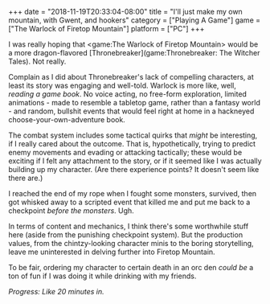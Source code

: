 +++
date = "2018-11-19T20:33:04-08:00"
title = "I'll just make my own mountain, with Gwent, and hookers"
category = ["Playing A Game"]
game = ["The Warlock of Firetop Mountain"]
platform = ["PC"]
+++

I was really hoping that <game:The Warlock of Firetop Mountain> would be a more dragon-flavored [Thronebreaker](game:Thronebreaker: The Witcher Tales).  Not really.

Complain as I did about Thronebreaker's lack of compelling characters, at least its story was engaging and well-told.  Warlock is more like, well, <i>reading a game book</i>.  No voice acting, no free-form exploration, limited animations - made to resemble a tabletop game, rather than a fantasy world - and random, bullshit events that would feel right at home in a hackneyed choose-your-own-adventure book.

The combat system includes some tactical quirks that <i>might</i> be interesting, if I really cared about the outcome.  That is, hypothetically, trying to predict enemy movements and evading or attacking tactically; these would be exciting if I felt any attachment to the story, or if it seemed like I was actually building up my character.  (Are there experience points?  It doesn't seem like there are.)

I reached the end of my rope when I fought some monsters, survived, then got whisked away to a scripted event that killed me and put me back to a checkpoint <i>before the monsters</i>.  Ugh.

In terms of content and mechanics, I think there's some worthwhile stuff here (aside from the punishing checkpoint system).  But the production values, from the chintzy-looking character minis to the boring storytelling, leave me uninterested in delving further into Firetop Mountain.

To be fair, ordering my character to certain death in an orc den <i>could be</i> a ton of fun if I was doing it while drinking with my friends.

<i>Progress: Like 20 minutes in.</i>
